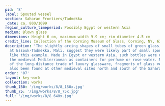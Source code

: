```yaml
---
pid: '8'
label: Spouted vessel
section: Saharan Frontiers/Tadmekka
_date: ca. 800/1099
region_culture_timeperiod: Possibly Egypt or western Asia
medium: Blown glass
dimensions: Height 6 cm, maximum width 9.9 cm; rim diameter 4.5 cm
credit_line: Collection of the Corning Museum of Glass, Corning, NY, 63.1.5
description: 'The slightly arcing shapes of small tubes of green glass, excavated
  at Essouk-Tadmekka, Mali, suggest they were likely part of small spouted bottles
  like this example. Made in Egypt or western Asia, such bottles were used throughout
  the medieval Mediterranean as containers for perfume or rose water. Material remnants
  of the long-distance trade of luxury glassware, fragments of glass vessels, have
  also been found at other medieval sites north and south of the Sahara Desert. '
order: '07'
layout: key-work
collection: works
thumb_150: '/img/works/8/8_150x.jpg'
thumb_75: '/img/works/8/8_75x.jpg'
full: '/img/works/8/8_640x.jpg'
---
```

